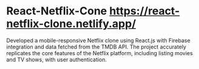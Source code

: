 # React-Netflix-Cone https://react-netflix-clone.netlify.app/
Developed a mobile-responsive Netflix clone using React.js with Firebase integration and data fetched from the TMDB API. The project accurately replicates the core features of the Netflix platform, including listing movies and TV shows, with user authentication.
